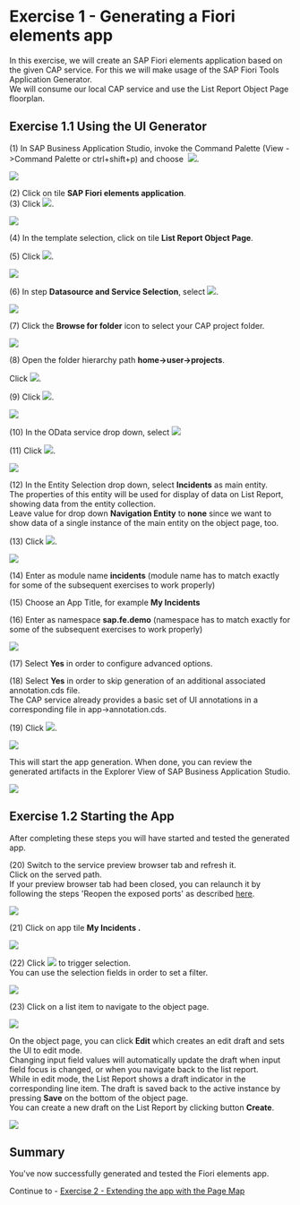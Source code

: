 # Exercise 1 - Generating a Fiori elements app

In this exercise, we will create an SAP Fiori elements application based on the given CAP service.
For this we will make usage of the SAP Fiori Tools Application Generator.<br>
We will consume our local CAP service and use the List Report Object Page floorplan.

## Exercise 1.1 Using the UI Generator

(1) In SAP Business Application Studio, invoke the Command Palette 
(View -\>Command Palette or ctrl+shift+p) and choose
 ![](./images/image2.png).

![](./images/image1.png)

(2) Click on tile **SAP Fiori elements application**.<br>
(3) Click ![](./images/image4.png).

![](./images/image3.png)

(4) In the template selection, click on tile  **List Report Object Page**.

(5) Click ![](./images/image6.png).

![](./images/image5.png)

(6) In step **Datasource and Service Selection**, select ![](./images/image8.png).

![](./images/image7.png)

(7) Click the **Browse for folder** icon to select your CAP project folder.

![](./images/image9.png)

(8) Open the folder hierarchy path **home-\>user-\>projects**.

Click ![](./images/image11.png).

(9) Click ![](./images/image12.png).

![](./images/image10.png)

(10) In the OData service drop down, select ![](./images/image14.png)

(11) Click ![](./images/image6.png).

![](./images/image13.png)

(12) In the Entity Selection drop down, select **Incidents** as main entity.<br>
The properties of this entity will be used for display of data on List
Report, showing data from the entity collection.<br>
Leave value for drop down **Navigation Entity** to **none** since we want to show
data of a single instance of the main entity on the object page, too.

(13) Click ![](./images/image6.png).

![](./images/image15.png)

(14) Enter as module name **incidents** (module name has to match exactly for
some of the subsequent exercises to work properly)

(15) Choose an App Title, for example **My Incidents**

(16) Enter as namespace **sap.fe.demo** (namespace has to match exactly for
some of the subsequent exercises to work properly)

![](./images/image17.png)

(17) Select **Yes** in order to configure advanced options.

(18) Select **Yes** in order to skip generation of an
additional associated annotation.cds file.<br>
The CAP service already provides a basic set of UI annotations in a
corresponding file in app-\>annotation.cds.

(19) Click ![](./images/image21.png).<br>

![](./images/image18.png)

This will start the app generation. When done, you can review the generated artifacts in the Explorer View of SAP Business Application Studio.

![](./images/image29.png)

## Exercise 1.2 Starting the App

After completing these steps you will have started and tested the generated app.

(20) Switch to the service preview browser tab and refresh it.<br>
Click on the served path.<br>
If your preview browser tab had been closed, you can relaunch it by following the steps 'Reopen the exposed ports' as described [here](../ex0#reopen-the-exposed-port).<br>


![](./images/image22.png)

(21) Click on app tile **My Incidents .**

![](./images/image24.png)

(22) Click ![](./images/image26.png) to trigger selection.<br>
You can use the selection fields in order to set a filter.<br>

![](./images/image25.png)

(23) Click on a list item to navigate to the object page.

![](./images/image27.png)


On the object page, you can click **Edit** which creates an edit draft and sets the UI to edit mode.<br>
Changing input field values will automatically update the draft when input field focus is changed, or when you navigate back to the list report.<br>
While in edit mode, the List Report shows a draft indicator in the corresponding line item.
The draft is saved back to the active instance by pressing **Save** on the bottom of the object page.<br>
You can create a new draft on the List Report by clicking button **Create**.

![](./images/image28.png)

## Summary

You've now successfully generated and tested the Fiori elements app.

Continue to - [Exercise 2 - Extending the app with the Page Map](../ex2/README.md)

